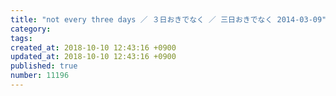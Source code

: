 ```yaml
---
title: "not every three days ／ ３日おきでなく ／ 三日おきでなく 2014-03-09"
category: 
tags: 
created_at: 2018-10-10 12:43:16 +0900
updated_at: 2018-10-10 12:43:16 +0900
published: true
number: 11196
---
```



